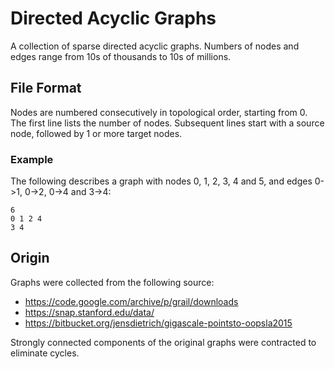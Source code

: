 # Directed Acyclic Graphs

A collection of sparse directed acyclic graphs.
Numbers of nodes and edges range from 10s of thousands to 10s of millions.

## File Format

Nodes are numbered consecutively in topological order, starting from 0.
The first line lists the number of nodes.
Subsequent lines start with a source node, followed by 1 or more target nodes.

### Example

The following describes a graph with nodes 0, 1, 2, 3, 4 and 5, and edges 0->1, 0->2, 0->4 and 3->4:

    6
    0 1 2 4
    3 4

## Origin

Graphs were collected from the following source:

* https://code.google.com/archive/p/grail/downloads
* https://snap.stanford.edu/data/
* https://bitbucket.org/jensdietrich/gigascale-pointsto-oopsla2015

Strongly connected components of the original graphs were contracted to eliminate cycles.
